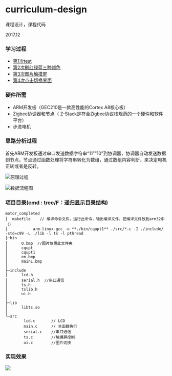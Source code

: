 # curriculum-design
课程设计，课程代码

2017.12
### 学习过程

* [第1次test](./cqupt3/03_day_2)
* [第2次刷红绿蓝三种颜色](./02_day/02_code)
* [第3次图片触摸屏](./cqupt3/03_day_2)
* [第4次点击切换界面](./cquptALL/03_day)

### 硬件所需
* ARM开发板（GEC210是一款高性能的Cortex A8核心板）
* Zigbee协调器和节点（ Z-Stack是符合Zigbee协议栈规范的一个硬件和软件平台）
* 步进电机

### 思路分析过程

首先ARM开发板通过串口发送数据字符串“11”“10”到协调器，协调器自动发送数据到节点，节点通过函数处理将字符串转化为数组，通过数组内容判断，来决定电机正转或者是反转。

![原理过程](https://upload-images.jianshu.io/upload_images/4340772-47c6685733e8c2a7.png?imageMogr2/auto-orient/strip%7CimageView2/2/w/1240)

![数据流程图](https://upload-images.jianshu.io/upload_images/4340772-83a0284e2f85c27d.png?imageMogr2/auto-orient/strip%7CimageView2/2/w/1240)

### 项目目录(cmd : tree/F：递归显示目录结构)
```
motor_completed
│  makefile    // 编译命令文件，运行此命令，输出编译文件，把编译文件放到arm32中（）
│           arm-linux-gcc -o **./bin/cqupt1** ./src/*.c -I ./include/ -std=c99 -L ./lib -l ts -l pthread
├─bin
│      0.bmp  //图片放置此文件夹
│      cqupt
│      cqupt1
│      em.bmp
│      main1.bmp
│
├─include
│      lcd.h     
│      serial.h  //串口通信
│      ts.h
│      tslib.h
│      ui.h
│
├─lib
│      libts.so
│
└─src
        lcd.c       // LCD
        main.c      // 主函数执行
        serial.c    //串口通信
        ts.c        //触摸屏控制
        ui.c        //图片切换

```

### 实现效果


![](https://upload-images.jianshu.io/upload_images/4340772-39e1b0991dafb853.png?imageMogr2/auto-orient/strip%7CimageView2/2/w/1240)
